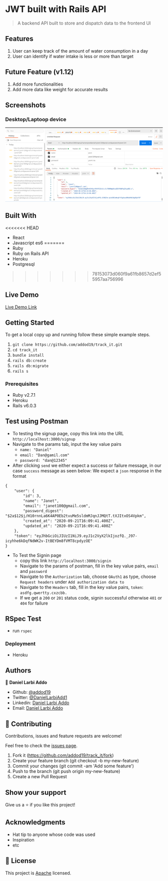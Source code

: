 # JWT built with Rails API

> A backend API built to store and dispatch data to the frontend UI

## Features

1. User can keep track of the amount of water consumption in a day
2. User can identify if water intake is less or more than target


## Future Feature (v1.12)

1. Add more functionalities
2. Add more data like weight for accurate results


## Screenshots

### Desktop/Laptoop device

<img src="./display.png" alt="">


## Built With

<<<<<<< HEAD
- React
- Javascript es6
=======
- Ruby
- Ruby on Rails API
- Heroku
- Postgresql
>>>>>>> 78153073d060f9a61fb8657d2ef55957aa756996

## Live Demo

[Live Demo Link]()

## Getting Started

To get a local copy up and running follow these simple example steps.

1. `git clone https://github.com/addod19/track_it.git`
2. `cd track_it`
3. `bundle install`
4. `rails db:create`
5. `rails db:migrate`
5. `rails s`

### Prerequisites

- Ruby v2.7.1
- Heroku
- Rails v6.0.3

## Test using Postman

- To testing the signup page, copy this link into the URL `http://localhost:3000/signup`
- Navigate to the params tab, input the key value pairs
  - `name: "Daniel"`
  - `email: "Dan@gamil.com"`
  - `password: "dan@12345"`
- After clicking `send` we either expect a success or failure message, in our case `success` message as seen below: We expect a `json` response in the format
```
{
    "user": {
        "id": 3,
        "name": "Janet",
        "email": "janet100@gmail.com",
        "password_digest": "$2a$12$j/H10rnnLa6K4AP0Eb2tvuMe5sldmMJqnJJMQtT.tXJItxOS4Vpkm",
        "created_at": "2020-09-21T16:09:41.400Z",
        "updated_at": "2020-09-21T16:09:41.400Z"
    },
    "token": "eyJhbGciOiJIUzI1NiJ9.eyJ1c2VyX2lkIjozfQ._J97-icyhhe6kDqfNdWK2v-ItBEYDm8fVMT8cpdyzOE"
}
```
- To Test the Signin page
  - copy this link `http://localhost:3000/signin`
  - Navigate to the params of postman, fill in the key value pairs, `email` and `password`
  - Navigate to the `Authorization` tab, choose `OAuth1` as type, choose `Request headers` under
  `Add authorization data to`
  - Navigate to the `Headers` tab, fill in the key value pairs, `token`: `asdfg.qwertty.cxzcbb.`
  - If we get a `200` or `201` status code, signin successful otherwise `401` or `404` for failure

## RSpec Test

- run `rspec`

### Deployment

- Heroku

## Authors

👤 **Daniel Larbi Addo**

- Github: [@addod19](https://github.com/addod19)
- Twitter: [@DanielLarbiAdd1](https://twitter.com/DanielLarbiAdd1)
- Linkedin: [Daniel Larbi Addo](https://linkedin.com/in/daniel-larbi-addo/)
- Email: [Daniel Larbi Addo](addodaniellarbi@gmail.com)

## 🤝 Contributing

Contributions, issues and feature requests are welcome!

Feel free to check the [issues page](https://github.com/addod19/track_it/issues).

1. Fork it (https://github.com/addod19/track_it/fork)
2. Create your feature branch (git checkout -b my-new-feature)
3. Commit your changes (git commit -am 'Add some feature')
4. Push to the branch (git push origin my-new-feature)
5. Create a new Pull Request

## Show your support

Give us a ⭐️ if you like this project!

## Acknowledgments

- Hat tip to anyone whose code was used
- Inspiration
- etc

## 📝 License

This project is [Apache](lic.url) licensed.

